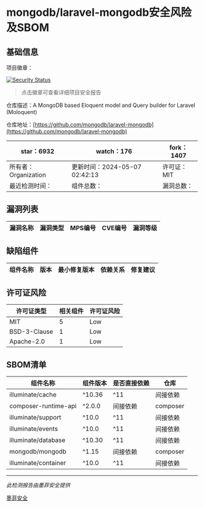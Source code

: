 # mongodb/laravel-mongodb安全风险及SBOM

## 基础信息

项目徽章：

[![Security Status](https://www.murphysec.com/platform3/v31/badge/1787919062142091264.svg)](https://www.murphysec.com/console/report/1698040516243488768/1787919062142091264)

> 点击徽章可查看详细项目安全报告

仓库描述：A MongoDB based Eloquent model and Query builder for Laravel (Moloquent)

仓库地址：[https://github.com/mongodb/laravel-mongodb](https://github.com/mongodb/laravel-mongodb)

| star：6932 | watch：176 | fork：1407 |
| ----------- | -------------- | ------------ |
| 所有者：Organization | 更新时间：2024-05-07 02:42:13 | 许可证：MIT |
| 最近检测时间： | 组件总数： | 漏洞总数： |




## 漏洞列表

| 漏洞名称 | 漏洞类型 | MPS编号 | CVE编号 | 漏洞等级 |
| ------- | ------ | ------- | ------ | ----- |





## 缺陷组件

| 组件名称 | 版本 | 最小修复版本 | 依赖关系 | 修复建议 |
| -------- | ---- | ------------ | -------- | -------- |





## 许可证风险

| 许可证类型 | 相关组件 | 许可证风险 |
| ---------- | -------- | ---------- |
|MIT|5|Low|
|BSD-3-Clause|1|Low|
|Apache-2.0|1|Low|




## SBOM清单

| 组件名称 | 组件版本 | 是否直接依赖 | 仓库 |
| -------- | -------- | ------------ | ---- |
|illuminate/cache|^10.36|^11|间接依赖|composer|
|composer-runtime-api|^2.0.0|间接依赖|composer|
|illuminate/support|^10.0|^11|间接依赖|composer|
|illuminate/events|^10.0|^11|间接依赖|composer|
|illuminate/database|^10.30|^11|间接依赖|composer|
|mongodb/mongodb|^1.15|间接依赖|composer|
|illuminate/container|^10.0|^11|间接依赖|composer|


------

*此检测报告由墨菲安全提供*

[墨菲安全](www.murphysec.com)